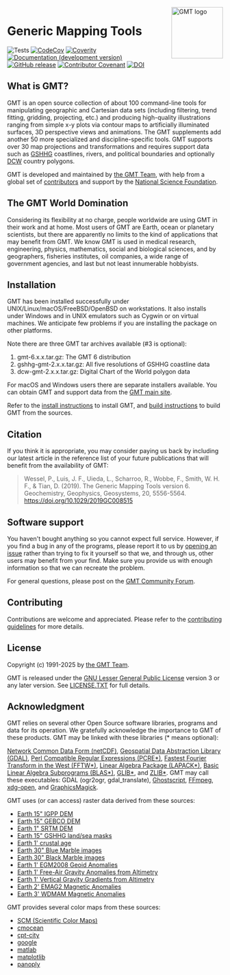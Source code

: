 <a href="https://www.generic-mapping-tools.org/">
    <img src="https://www.generic-mapping-tools.org/_static/gmt-logo.png" alt="GMT logo" title="GMT" align="right" height="120" />
</a>

# Generic Mapping Tools

![Tests](https://github.com/GenericMappingTools/gmt/workflows/Tests/badge.svg)
[![CodeCov](https://img.shields.io/codecov/c/github/GenericMappingTools/gmt.svg)](https://codecov.io/gh/GenericMappingTools/gmt/)
[![Coverity](https://scan.coverity.com/projects/7153/badge.svg)](https://scan.coverity.com/projects/gmt)
[![Documentation (development version)](https://img.shields.io/badge/docs-development-green.svg)](http://docs.generic-mapping-tools.org/dev/)
[![GitHub release](https://img.shields.io/github/release/GenericMappingTools/gmt)](https://github.com/GenericMappingTools/gmt/releases)
[![Contributor Covenant](https://img.shields.io/badge/Contributor%20Covenant-2.1-4baaaa.svg)](https://github.com/GenericMappingTools/.github/blob/main/CODE_OF_CONDUCT.md)
[![DOI](https://zenodo.org/badge/DOI/10.5281/zenodo.3407865.svg)](https://zenodo.org/doi/10.5281/zenodo.3407865)

## What is GMT?

GMT is an open source collection of about 100 command-line tools for manipulating
geographic and Cartesian data sets (including filtering, trend fitting, gridding,
projecting, etc.) and producing high-quality illustrations ranging from simple x-y
plots via contour maps to artificially illuminated surfaces, 3D perspective
views and animations. The GMT supplements add another 50 more specialized and discipline-specific
tools. GMT supports over 30 map projections and transformations and requires
support data such as [GSHHG](http://www.soest.hawaii.edu/pwessel/gshhg/)
coastlines, rivers, and political boundaries and optionally
[DCW](http://www.soest.hawaii.edu/pwessel/dcw) country polygons.

GMT is developed and maintained by [the GMT Team](https://docs.generic-mapping-tools.org/dev/devdocs/team.html),
with help from a global set of [contributors](THANKS.md)
and support by the [National Science Foundation](http://www.nsf.gov/).

## The GMT World Domination

Considering its flexibility at no charge, people worldwide are using GMT in their
work and at home. Most users of GMT are Earth, ocean or planetary scientists, but
there are apparently no limits to the kind of applications that may benefit from
GMT. We know GMT is used in medical research, engineering, physics, mathematics,
social and biological sciences, and by geographers, fisheries institutes, oil
companies, a wide range of government agencies, and last but not least innumerable
hobbyists.

## Installation

GMT has been installed successfully under UNIX/Linux/macOS/FreeBSD/OpenBSD on workstations. It
also installs under Windows and in UNIX emulators such as Cygwin or on virtual
machines.  We anticipate few problems if you are installing the package on
other platforms.

Note there are three GMT tar archives available (#3 is optional):

1. gmt-6.x.x.tar.gz:          The GMT 6 distribution
2. gshhg-gmt-2.x.x.tar.gz:    All five resolutions of GSHHG coastline data
3. dcw-gmt-2.x.x.tar.gz:      Digital Chart of the World polygon data

For macOS and Windows users there are separate installers available.
You can obtain GMT and support data from the [GMT main site](https://www.generic-mapping-tools.org).

Refer to the [install instructions](https://docs.generic-mapping-tools.org/latest/install.html)
to install GMT, and [build instructions](BUILDING.md) to build GMT from the sources.

## Citation

If you think it is appropriate, you may consider paying us back by including
our latest article in the reference list of your future publications that
will benefit from the availability of GMT:

> Wessel, P., Luis, J. F., Uieda, L., Scharroo, R., Wobbe, F., Smith, W. H. F., & Tian, D. (2019).
> The Generic Mapping Tools version 6. Geochemistry, Geophysics, Geosystems, 20, 5556-5564.
> https://doi.org/10.1029/2019GC008515

## Software support

You haven't bought anything so you cannot expect full service.  However, if
you find a bug in any of the programs, please report it to us by
[opening an issue](https://github.com/GenericMappingTools/gmt/issues/)
rather than trying to fix it yourself so that we, and through us,
other users may benefit from your find.  Make sure you
provide us with enough information so that we can recreate the problem.

For general questions, please post on the
[GMT Community Forum](https://forum.generic-mapping-tools.org/).

## Contributing

Contributions are welcome and appreciated. Please refer to the [contributing guidelines](CONTRIBUTING.md) for more details.

## License

Copyright (c) 1991-2025 by [the GMT Team](https://www.generic-mapping-tools.org/team.html).

GMT is released under the
[GNU Lesser General Public License](http://www.gnu.org/licenses/lgpl.html)
version 3 or any later version. See [LICENSE.TXT](LICENSE.TXT) for full details.

## Acknowledgment

GMT relies on several other Open Source software libraries, programs and data for its
operation.  We gratefully acknowledge the importance to GMT of these products.
GMT may be linked with these libraries (* means optional):

[Network Common Data Form (netCDF)](https://www.unidata.ucar.edu/software/netcdf/),
[Geospatial Data Abstraction Library (GDAL)](https://gdal.org),
[Perl Compatible Regular Expressions (PCRE*)](https://www.pcre.org),
[Fastest Fourier Transform in the West (FFTW*)](http://www.fftw.org),
[Linear Algebra Package (LAPACK*)](http://www.netlib.org/lapack/),
[Basic Linear Algebra Subprograms (BLAS*)](http://www.netlib.org/blas/),
[GLIB*](https://wiki.gnome.org/Projects/GLib), and
[ZLIB*](https://www.zlib.net). GMT may call these executables:
GDAL (ogr2ogr, gdal_translate), [Ghostscript](https://www.ghostscript.com),
[FFmpeg](https://www.ffmpeg.org),
[xdg-open](https://www.freedesktop.org/wiki/Software/xdg-utils/), and
[GraphicsMagick](http://www.graphicsmagick.org).

GMT uses (or can access) raster data derived from these sources:

- [Earth 15" IGPP DEM](https://www.essoar.org/doi/10.1002/essoar.10508279.1)
- [Earth 15" GEBCO DEM](https://www.gebco.net/data_and_products/gridded_bathymetry_data/)
- [Earth 1" SRTM DEM](https://lpdaac.usgs.gov/products/srtmgl3v003)
- [Earth 15" GSHHG land/sea masks](http://www.soest.hawaii.edu/pwessel/)
- [Earth 1' crustal age](https://doi.org/10.1029/2020GC009214)
- [Earth 30" Blue Marble images](https://visibleearth.nasa.gov/images/57752/blue-marble-land-surface-shallow-water-and-shaded-topography)
- [Earth 30" Black Marble images](https://earthobservatory.nasa.gov/features/NightLights/page3.php)
- [Earth 1' EGM2008 Geoid Anomalies](https://earth-info.nga.mil)
- [Earth 1' Free-Air Gravity Anomalies from Altimetry](https://topex.ucsd.edu/marine_grav/mar_grav.html)
- [Earth 1' Vertical Gravity Gradients from Altimetry](https://topex.ucsd.edu/marine_grav/mar_grav.html)
- [Earth 2' EMAG2 Magnetic Anomalies](https://www.ncei.noaa.gov)
- [Earth 3' WDMAM Magnetic Anomalies](https://wdmam.org)

GMT provides several color maps from these sources:

- [SCM (Scientific Color Maps)](https://www.fabiocrameri.ch/visualisation.php)
- [cmocean](https://github.com/kthyng/cmocean-gmt)
- [cpt-city](http://www.seaviewsensing.com/pub/cpt-city/)
- [google](https://ai.googleblog.com/2019/08/turbo-improved-rainbow-colormap-for.html)
- [matlab](https://www.mathworks.com/help/matlab/colors-1.html)
- [matplotlib](https://matplotlib.org/stable/tutorials/colors/colormaps.html)
- [panoply](https://www.giss.nasa.gov/tools/panoply/)
